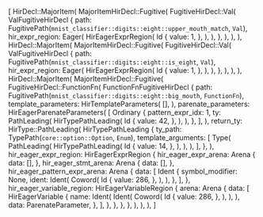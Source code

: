 [
    HirDecl::MajorItem(
        MajorItemHirDecl::Fugitive(
            FugitiveHirDecl::Val(
                ValFugitiveHirDecl {
                    path: FugitivePath(`mnist_classifier::digits::eight::upper_mouth_match`, `Val`),
                    hir_expr_region: Eager(
                        HirEagerExprRegion(
                            Id {
                                value: 1,
                            },
                        ),
                    ),
                },
            ),
        ),
    ),
    HirDecl::MajorItem(
        MajorItemHirDecl::Fugitive(
            FugitiveHirDecl::Val(
                ValFugitiveHirDecl {
                    path: FugitivePath(`mnist_classifier::digits::eight::is_eight`, `Val`),
                    hir_expr_region: Eager(
                        HirEagerExprRegion(
                            Id {
                                value: 1,
                            },
                        ),
                    ),
                },
            ),
        ),
    ),
    HirDecl::MajorItem(
        MajorItemHirDecl::Fugitive(
            FugitiveHirDecl::FunctionFn(
                FunctionFnFugitiveHirDecl {
                    path: FugitivePath(`mnist_classifier::digits::eight::big_mouth`, `FunctionFn`),
                    template_parameters: HirTemplateParameters(
                        [],
                    ),
                    parenate_parameters: HirEagerParenateParameters(
                        [
                            Ordinary {
                                pattern_expr_idx: 1,
                                ty: PathLeading(
                                    HirTypePathLeading(
                                        Id {
                                            value: 42,
                                        },
                                    ),
                                ),
                            },
                        ],
                    ),
                    return_ty: HirType::PathLeading(
                        HirTypePathLeading {
                            ty_path: TypePath(`core::option::Option`, `Enum`),
                            template_arguments: [
                                Type(
                                    PathLeading(
                                        HirTypePathLeading(
                                            Id {
                                                value: 14,
                                            },
                                        ),
                                    ),
                                ),
                            ],
                        },
                    ),
                    hir_eager_expr_region: HirEagerExprRegion {
                        hir_eager_expr_arena: Arena {
                            data: [],
                        },
                        hir_eager_stmt_arena: Arena {
                            data: [],
                        },
                        hir_eager_pattern_expr_arena: Arena {
                            data: [
                                Ident {
                                    symbol_modifier: None,
                                    ident: Ident(
                                        Coword(
                                            Id {
                                                value: 286,
                                            },
                                        ),
                                    ),
                                },
                            ],
                        },
                        hir_eager_variable_region: HirEagerVariableRegion {
                            arena: Arena {
                                data: [
                                    HirEagerVariable {
                                        name: Ident(
                                            Ident(
                                                Coword(
                                                    Id {
                                                        value: 286,
                                                    },
                                                ),
                                            ),
                                        ),
                                        data: ParenateParameter,
                                    },
                                ],
                            },
                        },
                    },
                },
            ),
        ),
    ),
]